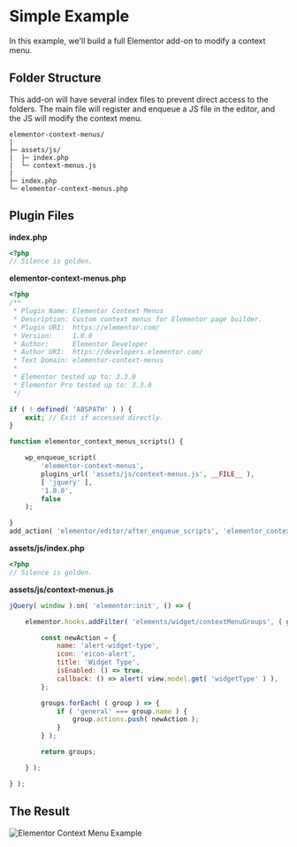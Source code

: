 # Simple Example

In this example, we'll build a full Elementor add-on to modify a context menu.

## Folder Structure

This add-on will have several index files to prevent direct access to the folders. The main file will register and enqueue a JS file in the editor, and the JS will modify the context menu.

```
elementor-context-menus/
|
├─ assets/js/
|  ├─ index.php
|  └─ context-menus.js
|
├─ index.php
└─ elementor-context-menus.php
```

## Plugin Files

**index.php**

```php
<?php
// Silence is golden.
```

**elementor-context-menus.php**

```php
<?php
/**
 * Plugin Name: Elementor Context Menus
 * Description: Custom context menus for Elementor page builder.
 * Plugin URI:  https://elementor.com/
 * Version:     1.0.0
 * Author:      Elementor Developer
 * Author URI:  https://developers.elementor.com/
 * Text Domain: elementor-context-menus
 *
 * Elementor tested up to: 3.3.0
 * Elementor Pro tested up to: 3.3.0
 */

if ( ! defined( 'ABSPATH' ) ) {
	exit; // Exit if accessed directly.
}

function elementor_context_menus_scripts() {

	wp_enqueue_script(
		'elementor-context-menus',
		plugins_url( 'assets/js/context-menus.js', __FILE__ ),
		[ 'jquery' ],
		'1.0.0',
		false
	);

}
add_action( 'elementor/editor/after_enqueue_scripts', 'elementor_context_menus_scripts' );
```

**assets/js/index.php**

```php
<?php
// Silence is golden.
```

**assets/js/context-menus.js**

```js
jQuery( window ).on( 'elementor:init', () => {

	elementor.hooks.addFilter( 'elements/widget/contextMenuGroups', ( groups, view ) => {

		const newAction = {
			name: 'alert-widget-type',
			icon: 'eicon-alert',
			title: 'Widget Type',
			isEnabled: () => true,
			callback: () => alert( view.model.get( 'widgetType' ) ),
		};

		groups.forEach( ( group ) => {
			if ( 'general' === group.name ) {
				group.actions.push( newAction );
			}
		} );

		return groups;

	} );

} );
```

## The Result

![Elementor Context Menu Example](/assets/img/elementor-context-menu-example.png)
